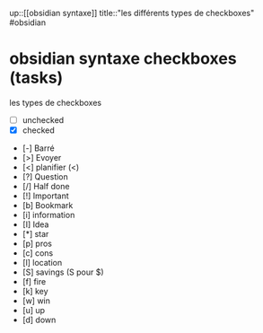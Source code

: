 up::[[obsidian syntaxe]]
title::"les différents types de checkboxes"
#obsidian 
# obsidian syntaxe checkboxes (tasks)
les types de checkboxes

 - [ ] unchecked
 - [x] checked
 - [-] Barré
 - [>] Evoyer
 - [<] planifier (<)
 - [?] Question
 - [/] Half done
 - [!] Important
 - [b] Bookmark
 - [i] information
 - [I] Idea
 - [*] star
 - [p] pros
 - [c] cons
 - [l] location
 - [S] savings (S pour $)
 - [f] fire
 - [k] key
 - [w] win
 - [u] up
 - [d] down

